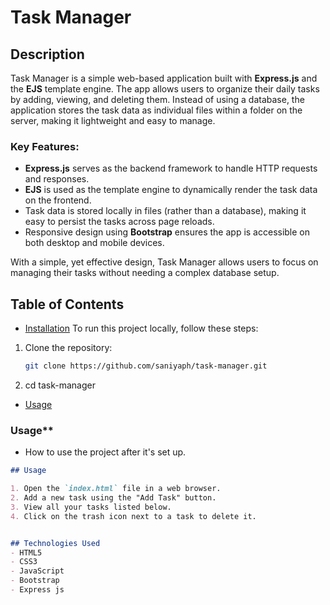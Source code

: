# Task Manager

## Description
Task Manager is a simple web-based application built with **Express.js** and the **EJS** template engine. The app allows users to organize their daily tasks by adding, viewing, and deleting them. Instead of using a database, the application stores the task data as individual files within a folder on the server, making it lightweight and easy to manage.

### Key Features:
- **Express.js** serves as the backend framework to handle HTTP requests and responses.
- **EJS** is used as the template engine to dynamically render the task data on the frontend.
- Task data is stored locally in files (rather than a database), making it easy to persist the tasks across page reloads.
- Responsive design using **Bootstrap** ensures the app is accessible on both desktop and mobile devices.

With a simple, yet effective design, Task Manager allows users to focus on managing their tasks without needing a complex database setup.
## Table of Contents
- [Installation](#installation)
To run this project locally, follow these steps:
1. Clone the repository:
   ```bash
   git clone https://github.com/saniyaph/task-manager.git
2. cd task-manager
- [Usage](#usage)



###  Usage**
- How to use the project after it's set up.

```markdown
## Usage

1. Open the `index.html` file in a web browser.
2. Add a new task using the "Add Task" button.
3. View all your tasks listed below.
4. Click on the trash icon next to a task to delete it.


## Technologies Used
- HTML5
- CSS3
- JavaScript
- Bootstrap
- Express js



